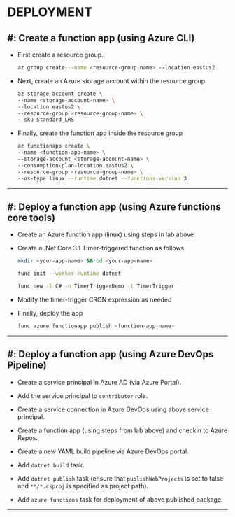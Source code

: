 # DEPLOYMENT

## #: Create a function app (using Azure CLI)

* First create a resource group.

    ```bash
    az group create --name <resource-group-name> --location eastus2
    ```

* Next, create an Azure storage account within the resource group

    ```bash
    az storage account create \
    --name <storage-account-name> \
    --location eastus2 \
    --resource-group <resource-group-name> \
    --sku Standard_LRS
    ```

* Finally, create the function app inside the resource group

    ```bash
    az functionapp create \
    --name <function-app-name> \
    --storage-account <storage-account-name> \
    --consumption-plan-location eastus2 \
    --resource-group <resource-group-name> \
    --os-type linux --runtime dotnet --functions-version 3
    ```

-----

## #: Deploy a function app (using Azure functions core tools)

* Create an Azure function app (linux) using steps in lab above

* Create a .Net Core 3.1 Timer-triggered function as follows

    ```bash
    mkdir <your-app-name> && cd <your-app-name>

    func init --worker-runtime dotnet

    func new -l C# -n TimerTriggerDemo -t TimerTrigger
    ```

* Modify the timer-trigger CRON expression as needed

* Finally, deploy the app

    ```bash
    func azure functionapp publish <function-app-name>
    ```

-----

## #: Deploy a function app (using Azure DevOps Pipeline)

* Create a service principal in Azure AD (via Azure Portal).

* Add the service principal to `contributor` role.

* Create a service connection in Azure DevOps using above service principal.

* Create a function app (using steps from lab above) and checkin to Azure Repos.

* Create a new YAML build pipeline via Azure DevOps portal.

* Add `dotnet build` task.

* Add `dotnet publish` task (ensure that `publishWebProjects` is set to false and `**/*.csproj` is specified as project path).

* Add `azure functions` task for deployment of above published package.

-----
